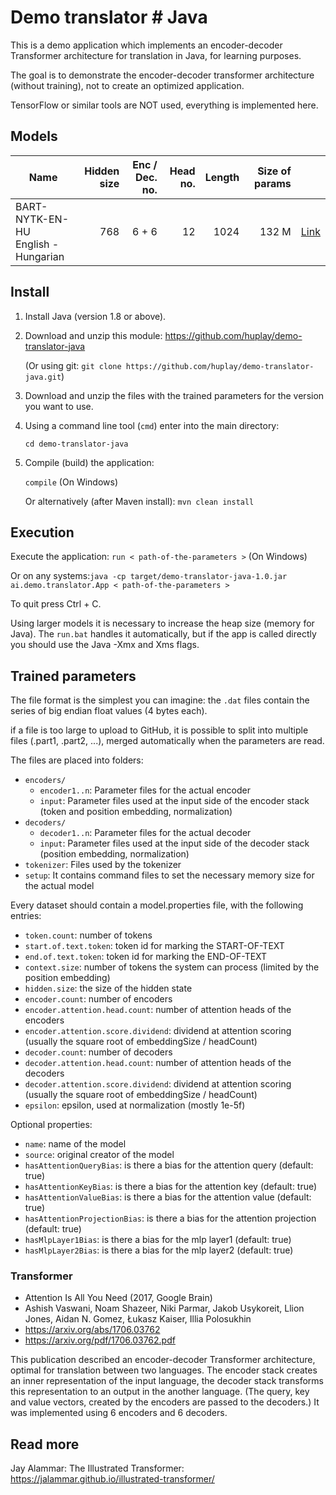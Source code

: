 # Demo translator # Java

This is a demo application which implements an encoder-decoder Transformer architecture for translation in Java, for learning purposes.

The goal is to demonstrate the encoder-decoder transformer architecture (without training), not to create an optimized application. 

TensorFlow or similar tools are NOT used, everything is implemented here.

## Models ##

| Name                                       | Hidden size | Enc / Dec. no. | Head no. | Length | Size of params |                                                              |
|--------------------------------------------|------------:|---------------:|---------:|-------:|---------------:|--------------------------------------------------------------|
| BART-NYTK-EN-HU <br /> English - Hungarian |         768 |          6 + 6 |       12 |   1024 |          132 M | [Link](https://github.com/huplay/TRANSLATOR-BART-NYTK-EN-HU) | 

## Install ##

1. Install Java (version 1.8 or above).


2. Download and unzip this module: https://github.com/huplay/demo-translator-java

   (Or using git: ```git clone https://github.com/huplay/demo-translator-java.git```)


3. Download and unzip the files with the trained parameters for the version you want to use.


4. Using a command line tool (`cmd`) enter into the main directory:
   
    ```cd demo-translator-java```


5. Compile (build) the application:

   ```compile``` (On Windows)

   Or alternatively (after Maven install): ```mvn clean install```

## Execution ##

Execute the application:
```run < path-of-the-parameters >``` (On Windows)
    
Or on any systems:```java -cp target/demo-translator-java-1.0.jar ai.demo.translator.App < path-of-the-parameters >``` 

To quit press Ctrl + C.

Using larger models it is necessary to increase the heap size (memory for Java). The ```run.bat``` handles it automatically, but if the app is called directly you should use the Java -Xmx and Xms flags. 


## Trained parameters ##

The file format is the simplest you can imagine: the `.dat` files contain the series of big endian float values (4 bytes each).

if a file is too large to upload to GitHub, it is possible to split into multiple files (.part1, .part2, ...), merged automatically when the parameters are read.

The files are placed into folders:
 - `encoders/`
   - `encoder1..n`: Parameter files for the actual encoder  
   - `input`: Parameter files used at the input side of the encoder stack (token and position embedding, normalization)
 - `decoders/`
   - `decoder1..n`: Parameter files for the actual decoder
   - `input`: Parameter files used at the input side of the decoder stack (position embedding, normalization) 
  - `tokenizer`: Files used by the tokenizer
 - `setup`: It contains command files to set the necessary memory size for the actual model

Every dataset should contain a model.properties file, with the following entries:
 - `token.count`: number of tokens
 - `start.of.text.token`: token id for marking the START-OF-TEXT
 - `end.of.text.token`: token id for marking the END-OF-TEXT
 - `context.size`: number of tokens the system can process (limited by the position embedding)
 - `hidden.size`: the size of the hidden state
 - `encoder.count`: number of encoders
 - `encoder.attention.head.count`: number of attention heads of the encoders
 - `encoder.attention.score.dividend`: dividend at attention scoring (usually the square root of embeddingSize / headCount)
 - `decoder.count`: number of decoders
 - `decoder.attention.head.count`: number of attention heads of the decoders
 - `decoder.attention.score.dividend`: dividend at attention scoring (usually the square root of embeddingSize / headCount)
 - `epsilon`: epsilon, used at normalization (mostly 1e-5f)

Optional properties:
 - `name`: name of the model
 - `source`: original creator of the model
 - `hasAttentionQueryBias`: is there a bias for the attention query (default: true)
 - `hasAttentionKeyBias`: is there a bias for the attention key (default: true)
 - `hasAttentionValueBias`: is there a bias for the attention value (default: true)
 - `hasAttentionProjectionBias`: is there a bias for the attention projection (default: true)
 - `hasMlpLayer1Bias`: is there a bias for the mlp layer1 (default: true)
 - `hasMlpLayer2Bias`: is there a bias for the mlp layer2 (default: true)


### Transformer ###

- Attention Is All You Need (2017, Google Brain)
- Ashish Vaswani, Noam Shazeer, Niki Parmar, Jakob Usykoreit, Llion Jones, Aidan N. Gomez, Łukasz Kaiser, Illia Polosukhin
- https://arxiv.org/abs/1706.03762 
- https://arxiv.org/pdf/1706.03762.pdf

This publication described an encoder-decoder Transformer architecture, optimal for translation between two languages.
The encoder stack creates an inner representation of the input language, the decoder stack transforms this representation to an output in the another language.
(The query, key and value vectors, created by the encoders are passed to the decoders.)
It was implemented using 6 encoders and 6 decoders.


## Read more ##

Jay Alammar: The Illustrated Transformer: https://jalammar.github.io/illustrated-transformer/

